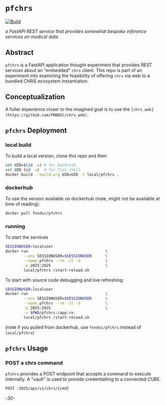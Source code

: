 # `pfchrs`

[![Build](https://github.com/FNNDSC/pfchrs/actions/workflows/build.yml/badge.svg)](https://github.com/FNNDSC/pfchrs/actions/workflows/build.yml)

*a FastAPI REST service that provides somewhat bespoke inference services on medical data*

## Abstract

`pfchrs` is a FastAPI application thought experiment that provides REST services about an "embedded" `chrs` client. This repo is part of an experiment into examining the feasibility of offering `chrs` via web to a bundled ChRIS ecosystem instantiation.


## Conceptualization

A fuller experience closer to the imagined goal is to use the `[chrs_web](https://github.com/FNNDSC/chrs_web)`.


## `pfchrs` Deployment

### local build

To build a local version, clone this repo and then

```bash
set UID=$(id -u) # for bash/zsh
set UID (id -u)  # for fish shell
docker build --build-arg UID=UID -t local/pfchrs .
```

### dockerhub

To use the version available on dockerhub (note, might not be available at time of reading):

```bash
docker pull fnndsc/pfchrs
```

### running

To start the services

```bash
SESSIONUSER=localuser
docker run                                  \
        --env SESSIONUSER=$SESSIONUSER      \
        --name pfchrs --rm -it -d           \
        -p 2025:2025                        \
        local/pfchrs /start-reload.sh
```

To start with source code debugging and live refreshing:

```bash
SESSIONUSER=localuser
docker run                                  \
        --env SESSIONUSER=$SESSIONUSER      \
        --name pfchrs --rm -it -d           \
        -p 2025:2025                        \
        -v $PWD/pfchrs:/app:ro
        local/pfchrs /start-reload.sh
```

(note if you pulled from dockerhub, use `fnndsc/pfchrs` instead of `local/pfchrs`)

## `pfchrs` Usage

### POST a chrs command

`pfchrs` provides a POST endpoint that accepts a command to execute internally. A "vault" is used to provide credentialling to a connected CUBE.

```html
POST :2025/api/v1/chrs/{cmd}
```


_-30-_

